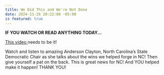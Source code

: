 ```yaml
---
title: We Did This and We're Not Done
date: 2024-11-26 20:22:00 -05:00
is featured: true
---
```



**IF YOU WATCH OR READ ANYTHING TODAY...**

[This video ](https://www.hopiumchronicles.com/p/anderson-clayton-reports-in-from)needs to be it!

Watch and listen to amazing Anderson Clayton, North Carolina’s State Democratic Chair as she talks about the wins we helped forge in NC! Then give yourself a pat on the back. This is great news for NC! And YOU helped make it happen! THANK YOU!

